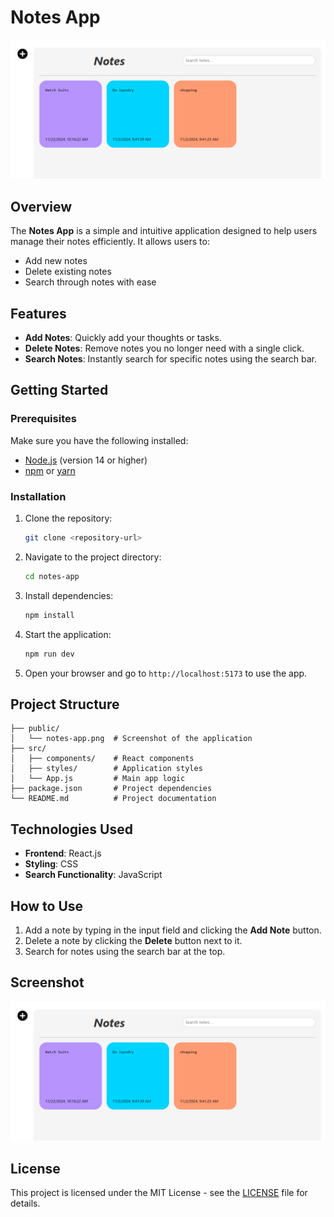 # Notes App

![Notes App](public/notes-app.png)

## Overview

The **Notes App** is a simple and intuitive application designed to help users manage their notes efficiently. It allows users to:

- Add new notes
- Delete existing notes
- Search through notes with ease

## Features

- **Add Notes**: Quickly add your thoughts or tasks.
- **Delete Notes**: Remove notes you no longer need with a single click.
- **Search Notes**: Instantly search for specific notes using the search bar.

## Getting Started

### Prerequisites

Make sure you have the following installed:

- [Node.js](https://nodejs.org/) (version 14 or higher)
- [npm](https://www.npmjs.com/) or [yarn](https://yarnpkg.com/)

### Installation

1. Clone the repository:

   ```bash
   git clone <repository-url>
   ```

2. Navigate to the project directory:

   ```bash
   cd notes-app
   ```

3. Install dependencies:

   ```bash
   npm install
   ```

4. Start the application:

   ```bash
   npm run dev
   ```

5. Open your browser and go to `http://localhost:5173` to use the app.

## Project Structure

```
├── public/
│   └── notes-app.png  # Screenshot of the application
├── src/
│   ├── components/    # React components
│   ├── styles/        # Application styles
│   └── App.js         # Main app logic
├── package.json       # Project dependencies
└── README.md          # Project documentation
```

## Technologies Used

- **Frontend**: React.js
- **Styling**: CSS
- **Search Functionality**: JavaScript

## How to Use

1. Add a note by typing in the input field and clicking the **Add Note** button.
2. Delete a note by clicking the **Delete** button next to it.
3. Search for notes using the search bar at the top.

## Screenshot

![Notes App Screenshot](public/notes-app.png)

## License

This project is licensed under the MIT License - see the [LICENSE](LICENSE) file for details.
